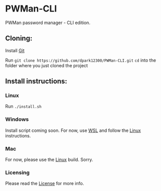 # PWMan-CLI
PWMan password manager -  CLI edition.

## Cloning:
Install [Git](https://git-scm.com/)

Run `git clone https://github.com/dpark12300/PWMan-CLI.git`
`cd` into the folder where you just cloned the project

## Install instructions:

### Linux
Run `./install.sh`

### Windows
Install script coming soon. For now, use [WSL](https://docs.microsoft.com/en-us/windows/wsl/about) and follow the [Linux](https://github.com/dpark12300/PWMan-CLI/blob/main/README.md#linux) instructions.

### Mac
For now, please use the [Linux](https://github.com/dpark12300/PWMan-CLI/blob/main/README.md#linux) build. Sorry.

### Licensing
Please read the [License](LICENSE) for more info.
